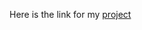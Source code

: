 Here is the link for my [project](https://github.com/Data-Science-for-Linguists/lagunilla_ling1340_project)
